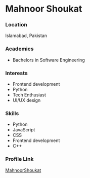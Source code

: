# Mahnoor Shoukat

### Location

Islamabad, Pakistan

### Academics

- Bachelors in Software Engineering

### Interests

- Frontend development
- Python
- Tech Enthusiast
- UI/UX design

### Skills

- Python
- JavaScript
- CSS
- Frontend development
- C++


### Profile Link

[MahnoorShoukat](https://github.com/MahnoorShoukat)
